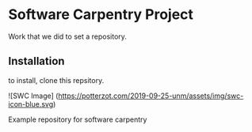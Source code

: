# Software Carpentry Project

Work that we did to set a repository.


## Installation

to install, clone this repsitory.

![SWC Image] (https://potterzot.com/2019-09-25-unm/assets/img/swc-icon-blue.svg)

Example repository for software carpentry
